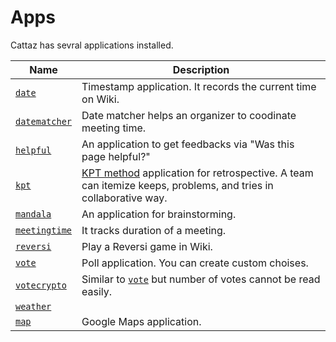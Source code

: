 # Apps

Cattaz has sevral applications installed.

|Name|Description|
|----|-----------|
|[`date`](./app-date)|Timestamp application. It records the current time on Wiki.|
|[`datematcher`](./app-datematcher)|Date matcher helps an organizer to coodinate meeting time.|
|[`helpful`](./app-helpful)|An application to get feedbacks via "Was this page helpful?"|
|[`kpt`](./app-kpt)|[KPT method](http://code-artisan.io/retrospective-method-kpt/) application for retrospective. A team can itemize keeps, problems, and tries in collaborative way.|
|[`mandala`](./app-mandala)|An application for brainstorming.|
|[`meetingtime`](./app-meetingtime)|It tracks duration of a meeting.|
|[`reversi`](./app-reversi)|Play a Reversi game in Wiki.|
|[`vote`](./app-vote)|Poll application. You can create custom choises.|
|[`votecrypto`](./app-votecrypto)|Similar to [`vote`](./app-vote) but number of votes cannot be read easily.|
|[`weather`](./app-weather)|
|[`map`](./app-votecrypto)|Google Maps application.||
